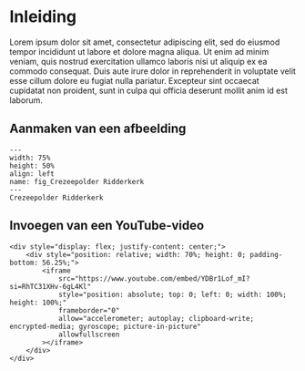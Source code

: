 # Inleiding

Lorem ipsum dolor sit amet, consectetur adipiscing elit, sed do eiusmod tempor incididunt ut labore et dolore magna aliqua. Ut enim ad minim veniam, quis nostrud exercitation ullamco laboris nisi ut aliquip ex ea commodo consequat. Duis aute irure dolor in reprehenderit in voluptate velit esse cillum dolore eu fugiat nulla pariatur. Excepteur sint occaecat cupidatat non proident, sunt in culpa qui officia deserunt mollit anim id est laborum.

## Aanmaken van een afbeelding

``` {figure} /figures/FotoCrezeepolder.JPG
---
width: 75%
height: 50%
align: left
name: fig_Crezeepolder Ridderkerk
---
Crezeepolder Ridderkerk
``` 

## Invoegen van een YouTube-video

    <div style="display: flex; justify-content: center;">
        <div style="position: relative; width: 70%; height: 0; padding-bottom: 56.25%;">
            <iframe
                src="https://www.youtube.com/embed/YDBr1Lof_mI?si=RhTC31XHv-6gL4Kl"
                style="position: absolute; top: 0; left: 0; width: 100%; height: 100%;"
                frameborder="0"
                allow="accelerometer; autoplay; clipboard-write; encrypted-media; gyroscope; picture-in-picture"
                allowfullscreen
            ></iframe>
        </div>
    </div>
